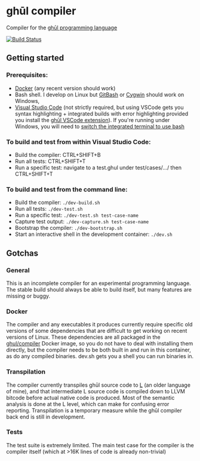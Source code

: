 # ghūl compiler
Compiler for the [ghūl programming language](https://www.ghul.io)

[![Build Status](https://build.ghul.io/buildStatus/icon?job=ghul-ci)](https://build.ghul.io/job/ghul-ci)

## Getting started
### Prerequisites:
- [Docker](https://www.docker.com) (any recent version should work)
- Bash shell. I develop on Linux but [GitBash](https://git-scm.com/download/win) or [Cygwin](https://cygwin.com/install.html)  should work on Windows,
- [Visual Studio Code](https://code.visualstudio.com) (not strictly required, but using VSCode gets you syntax highlighting + integrated builds with error highlighting provided you install the [ghūl VSCode extension](https://github.com/degory/ghul-vsce/releases)). If you're running under Windows, you will need to [switch the integrated terminal to use bash](https://code.visualstudio.com/docs/editor/integrated-terminal)

### To build and test from within Visual Studio Code:
- Build the compiler: CTRL+SHIFT+B
- Run all tests: CTRL+SHIFT+T
- Run a specific test: navigate to a test.ghul under test/cases/.../ then CTRL+SHIFT+T

### To build and test from the command line:
- Build the compiler: `./dev-build.sh`
- Run all tests: `./dev-test.sh`
- Run a specific test: `./dev-test.sh test-case-name`
- Capture test output: `./dev-capture.sh test-case-name`
- Bootstrap the compiler: `./dev-bootstrap.sh`
- Start an interactive shell in the development container: `./dev.sh`

## Gotchas
### General
This is an incomplete compiler for an experimental programming language. The stable build should always be able to build itself, but many features are missing or buggy.

### Docker
The compiler and any executables it produces currently require specific old versions of some dependencies that are difficult to get working on recent versions of Linux. These dependencies are all packaged in the [ghul/compiler](https://cloud.docker.com/swarm/ghul/repository/docker/ghul/compiler/general) Docker image, so you do not have to deal with installing them directly, but the compiler needs to be both built in and  run in this container, as do any compiled binaries. dev.sh gets you a shell you can run binaries in.

### Transpilation
The compiler currently transpiles ghūl source code to [L](https://github.com/degory/llc) (an older language of mine), and that intermediate L source code is compiled down to LLVM bitcode before actual native code is produced. Most of the semantic analysis is done at the L level, which can make for confusing error reporting. Transpilation is a temporary measure while the ghūl compiler back end is still in development.

### Tests
The test suite is extremely limited. The main test case for the compiler is the compiler itself (which at >16K lines of code is already non-trivial)


